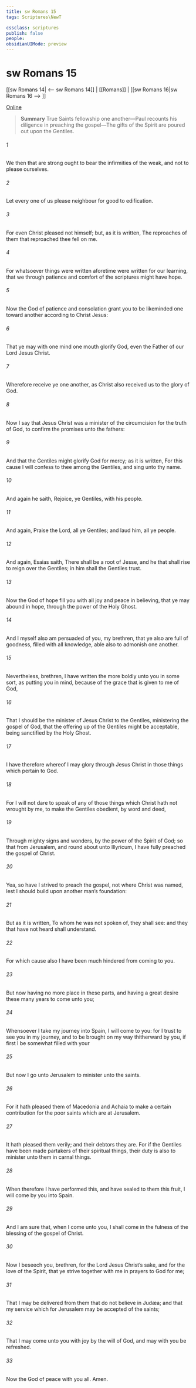```yaml
---
title: sw Romans 15
tags: Scriptures\NewT

cssclass: scriptures
publish: false
people:
obsidianUIMode: preview
---
```


# sw Romans 15
[[sw Romans 14| <-- sw Romans 14]] | [[Romans]] | [[sw Romans 16|sw Romans 16 --> ]]

[Online](https://churchofjesuschrist.org/study/scriptures/nt/rom/15?lang=eng)

> __Summary__
True Saints fellowship one another—Paul recounts his diligence in preaching the gospel—The gifts of the Spirit are poured out upon the Gentiles.

###### 1 
We then that are strong ought to bear the infirmities of the weak, and not to please ourselves.

###### 2 
Let every one of us please  neighbour for  good to edification.

###### 3 
For even Christ pleased not himself; but, as it is written, The reproaches of them that reproached thee fell on me.

###### 4 
For whatsoever things were written aforetime were written for our learning, that we through patience and comfort of the scriptures might have hope.

###### 5 
Now the God of patience and consolation grant you to be likeminded one toward another according to Christ Jesus:

###### 6 
That ye may with one mind  one mouth glorify God, even the Father of our Lord Jesus Christ.

###### 7 
Wherefore receive ye one another, as Christ also received us to the glory of God.

###### 8 
Now I say that Jesus Christ was a minister of the circumcision for the truth of God, to confirm the promises  unto the fathers:

###### 9 
And that the Gentiles might glorify God for  mercy; as it is written, For this cause I will confess to thee among the Gentiles, and sing unto thy name.

###### 10 
And again he saith, Rejoice, ye Gentiles, with his people.

###### 11 
And again, Praise the Lord, all ye Gentiles; and laud him, all ye people.

###### 12 
And again, Esaias saith, There shall be a root of Jesse, and he that shall rise to reign over the Gentiles; in him shall the Gentiles trust.

###### 13 
Now the God of hope fill you with all joy and peace in believing, that ye may abound in hope, through the power of the Holy Ghost.

###### 14 
And I myself also am persuaded of you, my brethren, that ye also are full of goodness, filled with all knowledge, able also to admonish one another.

###### 15 
Nevertheless, brethren, I have written the more boldly unto you in some sort, as putting you in mind, because of the grace that is given to me of God,

###### 16 
That I should be the minister of Jesus Christ to the Gentiles, ministering the gospel of God, that the offering up of the Gentiles might be acceptable, being sanctified by the Holy Ghost.

###### 17 
I have therefore whereof I may glory through Jesus Christ in those things which pertain to God.

###### 18 
For I will not dare to speak of any of those things which Christ hath not wrought by me, to make the Gentiles obedient, by word and deed,

###### 19 
Through mighty signs and wonders, by the power of the Spirit of God; so that from Jerusalem, and round about unto Illyricum, I have fully preached the gospel of Christ.

###### 20 
Yea, so have I strived to preach the gospel, not where Christ was named, lest I should build upon another man’s foundation:

###### 21 
But as it is written, To whom he was not spoken of, they shall see: and they that have not heard shall understand.

###### 22 
For which cause also I have been much hindered from coming to you.

###### 23 
But now having no more place in these parts, and having a great desire these many years to come unto you;

###### 24 
Whensoever I take my journey into Spain, I will come to you: for I trust to see you in my journey, and to be brought on my way thitherward by you, if first I be somewhat filled with your 

###### 25 
But now I go unto Jerusalem to minister unto the saints.

###### 26 
For it hath pleased them of Macedonia and Achaia to make a certain contribution for the poor saints which are at Jerusalem.

###### 27 
It hath pleased them verily; and their debtors they are. For if the Gentiles have been made partakers of their spiritual things, their duty is also to minister unto them in carnal things.

###### 28 
When therefore I have performed this, and have sealed to them this fruit, I will come by you into Spain.

###### 29 
And I am sure that, when I come unto you, I shall come in the fulness of the blessing of the gospel of Christ.

###### 30 
Now I beseech you, brethren, for the Lord Jesus Christ’s sake, and for the love of the Spirit, that ye strive together with me in  prayers to God for me;

###### 31 
That I may be delivered from them that do not believe in Judæa; and that my service which  for Jerusalem may be accepted of the saints;

###### 32 
That I may come unto you with joy by the will of God, and may with you be refreshed.

###### 33 
Now the God of peace  with you all. Amen.

